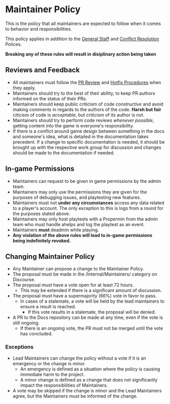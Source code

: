 ﻿# Maintainer Policy
This is the policy that all maintainers are expected to follow when it comes to behavior and responsibilities. 

This policy applies in addition to the [General Staff](../staff-policy.md) and [Conflict Resolution](../staff-conflict-resolution.md) Polices.

**Breaking any of these rules will result in disiplinary action being taken**
## Reviews and Feedback
- All maintainers must follow the [PR Review](../maintainer/review-procedure.md) and [Hotfix Procedures](../maintainer/hotfix-procedure.md) when they apply.
- Maintainers should try to the best of their ability, to keep PR authors informed on the status of their PRs.
- Maintainers should keep public criticism of code *constructive* and avoid making comments in regards to the authors of the code. **Harsh but fair** citicism of code is *acceptable*, but criticism of its author is not.
- Maintainers should try to perform code reviews *whenever possible*, getting content into the game is everyone's responsibility.
- If there is a conflict around game design between something in the docs and someone's idea, what is detailed in the documentation takes precedent. If a change to specific documentation is needed, it should be brought up with the respective work group for discussion and changes should be made to the documentation if needed.

## In-game Permissions
- Maintainers can request to be given in game permissions by the admin team.
- Maintainers may only use the permissions they are given for the purposes of debugging issues, and playtesting new features. 
- Maintainers must not **under any circumstances** access any data related to a player's account. The only exception to this is logs from a round for the purposes stated above.
- Maintainers may only host playtests with a Propermin from the admin team who must handle ahelps and log the playtest as an event. 
- Maintainers **must** deadmin while playing.
- **Any violation of the above rules will lead to in-game permissions being indefinitely revoked.**

## Changing Maintainer Policy

- Any Maintainer can propose a change to the Maintainer Policy.
- The proposal must be made in the /Internal/Maintainers/ category on Discourse.
- The proposal must have a vote open for at least 72 hours.
    - This may be extended if there is a significant amount of discussion.
- The proposal must have a supermajority (66%) vote in favor to pass.
    - In cases of a stalemate, a vote will be held by the lead maintainers to ensure a result is reached.
        - If this vote results in a stalemate, the proposal will be denied.
- A PR to the Docs repository can be made at any time, even if the vote is still ongoing.
    - If there is an ongoing vote, the PR must not be merged until the vote has concluded.

### Exceptions
- Lead Maintainers can change the policy without a vote if it is an emergency or the change is minor.
    - An emergency is defined as a situation where the policy is causing immediate harm to the project.
    - A minor change is defined as a change that does not significantly impact the responsibilities of Maintainers.
- A vote may be skipped if the change is minor and the Lead Maintainers agree, but the Maintainers must be informed of the change.
